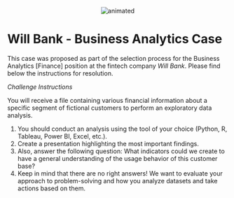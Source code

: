 <p align="center">
  <img src="https://mir-s3-cdn-cf.behance.net/project_modules/disp/83e7a4135849601.61ef29b81a88e.gif" alt="animated"/>
</p>


# Will Bank - Business Analytics Case

This case was proposed as part of the selection process for the Business Analytics [Finance] position at the fintech company *Will Bank*. Please find below the instructions for resolution.


*Challenge Instructions* </p>
You will receive a file containing various financial information about a specific segment of fictional customers to perform an exploratory data analysis.

1. You should conduct an analysis using the tool of your choice (Python, R, Tableau, Power BI, Excel, etc.).
2. Create a presentation highlighting the most important findings.
3. Also, answer the following question: What indicators could we create to have a general understanding of the usage behavior of this customer base?
4. Keep in mind that there are no right answers! We want to evaluate your approach to problem-solving and how you analyze datasets and take actions based on them.

